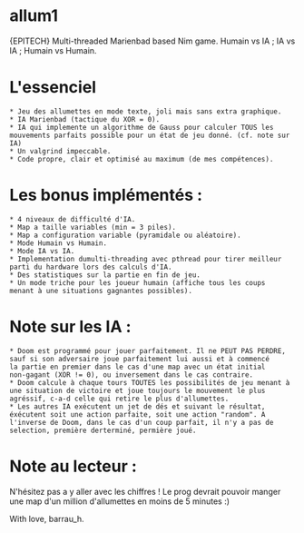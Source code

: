 # allum1
{EPITECH} Multi-threaded Marienbad based Nim game. Humain vs IA ; IA vs IA ; Humain vs Humain.

# L'essenciel
    * Jeu des allumettes en mode texte, joli mais sans extra graphique.
    * IA Marienbad (tactique du XOR = 0).
    * IA qui implemente un algorithme de Gauss pour calculer TOUS les
    mouvements parfaits possible pour un état de jeu donné. (cf. note sur IA)
    * Un valgrind impeccable.
    * Code propre, clair et optimisé au maximum (de mes compétences).

# Les bonus implémentés :
    * 4 niveaux de difficulté d'IA.
    * Map a taille variables (min = 3 piles).
    * Map a configuration variable (pyramidale ou aléatoire).
    * Mode Humain vs Humain.
    * Mode IA vs IA.
    * Implementation dumulti-threading avec pthread pour tirer meilleur
    parti du hardware lors des calculs d'IA.
    * Des statistiques sur la partie en fin de jeu.
    * Un mode triche pour les joueur humain (affiche tous les coups
    menant à une situations gagnantes possibles).

# Note sur les IA :
    * Doom est programmé pour jouer parfaitement. Il ne PEUT PAS PERDRE,
    sauf si son adversaire joue parfaitement lui aussi et à commencé
    la partie en premier dans le cas d'une map avec un état initial
    non-gagant (XOR != 0), ou inversement dans le cas contraire.
    * Doom calcule à chaque tours TOUTES les possibilités de jeu menant à
    une situation de victoire et joue toujours le mouvement le plus
    agréssif, c-a-d celle qui retire le plus d'allumettes.
    * Les autres IA exécutent un jet de dés et suivant le résultat,
    éxécutent soit une action parfaite, soit une action "random". A
    l'inverse de Doom, dans le cas d'un coup parfait, il n'y a pas de
    selection, première derterminé, permière joué.

# Note au lecteur :

N'hésitez pas a y aller avec les chiffres ! Le prog devrait pouvoir manger
une map d'un million d'allumettes en moins de 5 minutes :)

With love,
barrau_h.
